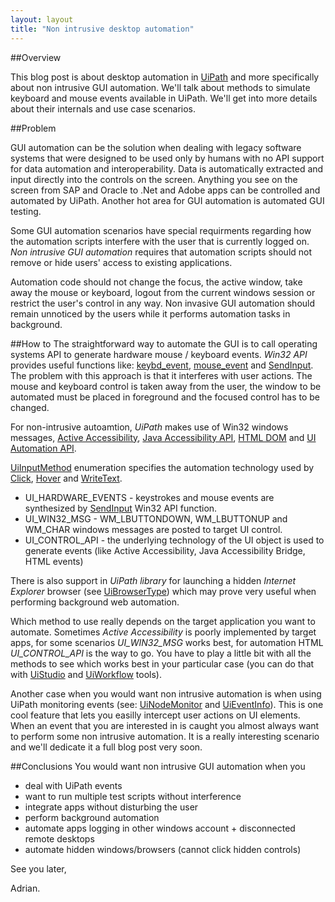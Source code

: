 ```yaml
---
layout: layout
title: "Non intrusive desktop automation"
---
```

##Overview

This blog post is about desktop automation in [UiPath]([http://www.uipath.com/) and more specifically about non intrusive GUI automation. 
We'll talk about methods to simulate keyboard and mouse events available in UiPath. We'll get into more details about their internals and use case scenarios.

##Problem

GUI automation can be the solution when dealing with legacy software systems that were designed to be used only by humans with no API support for data automation and interoperability.
Data is automatically extracted and input directly into the controls on the screen. Anything you see on the screen from SAP and Oracle to .Net and Adobe apps can be controlled and automated by UiPath.
Another hot area for GUI automation is automated GUI testing. 

Some GUI automation scenarios have special requirments regarding how the automation scripts interfere with the user that is currently logged on.
*Non intrusive GUI automation* requires that automation scripts should not remove or hide users' access to existing applications.

Automation code should not change the focus, the active window, take away the mouse or keyboard, logout from the current windows session or restrict the user's control in any way.
Non invasive GUI automation should remain unnoticed by the users while it performs automation tasks in background.

##How to
The straightforward way to automate the GUI is to call operating systems API to generate hardware mouse / keyboard events. *Win32 API* provides useful functions like: 
[keybd_event](http://msdn.microsoft.com/en-us/library/windows/desktop/ms646304\(v=vs.85\).aspx), [mouse_event](http://msdn.microsoft.com/en-us/library/windows/desktop/ms646260\(v=vs.85\).aspx) and [SendInput](http://msdn.microsoft.com/en-us/library/windows/desktop/ms646310\(v=vs.85\).aspx).
The problem with this approach is that it interferes with user actions. The mouse and keyboard control is taken away from the user, the window to be automated must be placed in foreground and the focused control has to be changed.

For non-intrusive autoamtion, *UiPath* makes use of Win32 windows messages, [Active Accessibility](http://en.wikipedia.org/wiki/Microsoft_Active_Accessibility), [Java Accessibility API](http://docs.oracle.com/javase/7/docs/technotes/guides/access/jab/index.html), [HTML DOM](http://en.wikipedia.org/wiki/Document_Object_Model) and [UI Automation API](http://msdn.microsoft.com/en-us/library/windows/desktop/ee684009\(v=vs.85\).aspx).

[UiInputMethod](https://github.com/Deskover/UiPath/wiki/Uinode#wiki-UiInputMethod) enumeration specifies the automation technology used by [Click](https://github.com/Deskover/UiPath/wiki/Uinode#wiki-Click), [Hover](https://github.com/Deskover/UiPath/wiki/Uinode#wiki-Hover) and [WriteText](https://github.com/Deskover/UiPath/wiki/Uinode#wiki-WriteText).
- UI_HARDWARE_EVENTS - keystrokes and mouse events are synthesized by [SendInput](http://msdn.microsoft.com/en-us/library/windows/desktop/ms646310\(v=vs.85\).aspx) Win32 API function.
- UI_WIN32_MSG - WM_LBUTTONDOWN, WM_LBUTTONUP and WM_CHAR windows messages are posted to target UI control.
- UI_CONTROL_API - the underlying technology of the UI object is used to generate events (like Active Accessibility, Java Accessibility Bridge, HTML events)

There is also support in *UiPath library* for launching a hidden *Internet Explorer* browser \(see [UiBrowserType](https://github.com/Deskover/UiPath/wiki/UiBrowser#wiki-UiBrowserType)\) which may prove very useful when performing background web automation.

Which method to use really depends on the target application you want to automate. Sometimes *Active Accessibility* is poorly implemented by target apps, for some scenarios *UI_WIN32_MSG* works best, for automation HTML *UI_CONTROL_API* is the way to go.
You have to play a little bit with all the methods to see which works best in your particular case (you can do that with [UiStudio](https://github.com/Deskover/UiPath/wiki/Studio) and [UiWorkflow](https://github.com/Deskover/UiPath/wiki/Workflow-designer) tools). 

Another case when you would want non intrusive automation is when using UiPath monitoring events \(see: [UiNodeMonitor](https://github.com/Deskover/UiPath/wiki/UiNodeMonitor) and [UiEventInfo](https://github.com/Deskover/UiPath/wiki/UiEventInfo)\).
This is one cool feature that lets you easilly intercept user actions on UI elements. When an event that you are interested in is caught you almost always want to perform some non intrusive automation.
It is a really interesting scenario and we'll dedicate it a full blog post very soon.

##Conclusions
You would want non intrusive GUI automation when you
- deal with UiPath events
- want to run multiple test scripts without interference
- integrate apps without disturbing the user
- perform background automation
- automate apps logging in other windows account + disconnected remote desktops
- automate hidden windows/browsers (cannot click hidden controls)

See you later,

Adrian.
